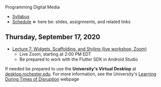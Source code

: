 Programming Digital Media

- [Syllabus](syllabus.md)
- [Schedule](schedule.md)   &lArr; here be: slides, assignments, and related links

## Thursday, September 17, 2020

- [Lecture 7: Widgets, Scaffolding, and Styling (live workshop, Zoom)](https://rochester.zoom.us/j/95155140724)
  - Live Zoom, starting at 2:00 PM EDT
  - Be prepared to work with the Flutter SDK in Android Studio

If needed be prepared to use the **University's Virtual Desktop** at [desktop.rochester.edu](https://desktop.rochester.edu/). For more information, see the University's [Learning During Times of Disruption](https://www.rochester.edu/online-learning/disruption/student/software_access.html) webpage

